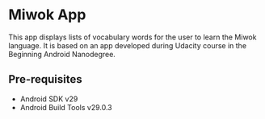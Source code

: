 Miwok App
===================================

This app displays lists of vocabulary words for the user to learn the Miwok language.
It is based on an app developed during Udacity course in the Beginning Android Nanodegree.

Pre-requisites
--------------

- Android SDK v29
- Android Build Tools v29.0.3
